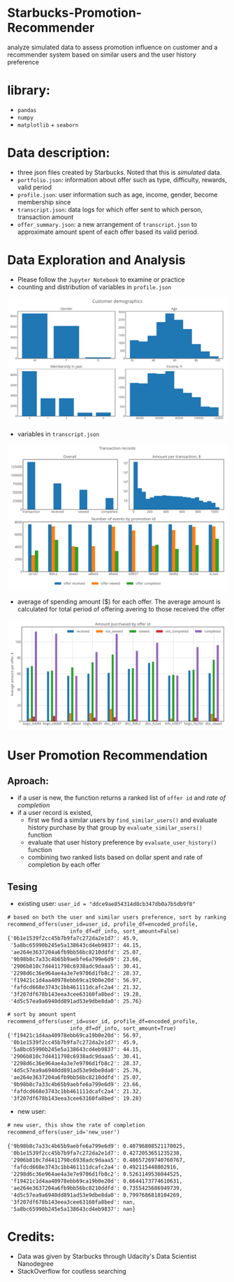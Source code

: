# Starbucks-Promotion-Recommender
analyze simulated data to assess promotion influence on customer and a recommender system based on similar users and the user history preference

# library:
- `pandas`
- `numpy`
- `matplotlib` + `seaborn`

# Data description:
- three json files created by Starbucks. Noted that this is *simulated* data.
- `portfolio.json`: information about offer such as type, difficulty, rewards, valid period
- `profile.json`: user information such as age, income, gender, become membership since
- `transcript.json`: data logs for which offer sent to which person, transaction amount
- `offer_summary.json`: a new arrangement of `transcript.json` to approximate amount spent of each offer based its valid period.

# Data Exploration and Analysis
- Please follow the `Jupyter Notebook` to examine or practice
- counting and distribution of variables in `profile.json`
<p>
  <img src='./img/profile.png'>
</p>

- variables in `transcript.json`
<p>
  <img src='./img/transaction.png'>
</p>

- average of spending amount ($) for each offer. The average amount is calculated for total period of offering avering to those received the offer
<p>
  <img src='./img/count_event.png'>
</p>

# User Promotion Recommendation
## Aproach:
- if a user is new, the function returns a ranked list of `offer id` and *rate of completion*
- if a user record is existed, 
    - first we find a similar users by `find_similar_users()` and evaluate history purchase by that group by `evaluate_similar_users()` function
    - evaluate that user history preference by `evaluate_user_history()` function
    - combining two ranked lists based on dollar spent and rate of completion by each offer

## Tesing
- existing user:
`user_id = "ddce9ae854314d8cb347db0a7b5db9f8"`
```
# based on both the user and similar users preference, sort by ranking
recommend_offers(user_id=user_id, profile_df=encoded_profile, 
                    info_df=df_info, sort_amount=False)
{'0b1e1539f2cc45b7b9fa7c272da2e1d7': 45.9,
 '5a8bc65990b245e5a138643cd4eb9837': 44.15,
 'ae264e3637204a6fb9bb56bc8210ddfd': 25.07,
 '9b98b8c7a33c4b65b9aebfe6a799e6d9': 23.66,
 '2906b810c7d4411798c6938adc9daaa5': 30.41,
 '2298d6c36e964ae4a3e7e9706d1fb8c2': 28.37,
 'f19421c1d4aa40978ebb69ca19b0e20d': 56.97,
 'fafdcd668e3743c1bb461111dcafc2a4': 21.32,
 '3f207df678b143eea3cee63160fa8bed': 19.28,
 '4d5c57ea9a6940dd891ad53e9dbe8da0': 25.76}                
```
```
# sort by amount spent
recommend_offers(user_id=user_id, profile_df=encoded_profile, 
                    info_df=df_info, sort_amount=True)
{'f19421c1d4aa40978ebb69ca19b0e20d': 56.97,
 '0b1e1539f2cc45b7b9fa7c272da2e1d7': 45.9,
 '5a8bc65990b245e5a138643cd4eb9837': 44.15,
 '2906b810c7d4411798c6938adc9daaa5': 30.41,
 '2298d6c36e964ae4a3e7e9706d1fb8c2': 28.37,
 '4d5c57ea9a6940dd891ad53e9dbe8da0': 25.76,
 'ae264e3637204a6fb9bb56bc8210ddfd': 25.07,
 '9b98b8c7a33c4b65b9aebfe6a799e6d9': 23.66,
 'fafdcd668e3743c1bb461111dcafc2a4': 21.32,
 '3f207df678b143eea3cee63160fa8bed': 19.28}
```
- new user:
```
# new user, this show the rate of completion 
recommend_offers(user_id='new_user')

{'9b98b8c7a33c4b65b9aebfe6a799e6d9': 0.40796808521170025,
 '0b1e1539f2cc45b7b9fa7c272da2e1d7': 0.4272053651235238,
 '2906b810c7d4411798c6938adc9daaa5': 0.48657269740760767,
 'fafdcd668e3743c1bb461111dcafc2a4': 0.492115448802916,
 '2298d6c36e964ae4a3e7e9706d1fb8c2': 0.5261149536044525,
 'f19421c1d4aa40978ebb69ca19b0e20d': 0.6644173774610631,
 'ae264e3637204a6fb9bb56bc8210ddfd': 0.7355425686949739,
 '4d5c57ea9a6940dd891ad53e9dbe8da0': 0.7997686818104269,
 '3f207df678b143eea3cee63160fa8bed': nan,
 '5a8bc65990b245e5a138643cd4eb9837': nan}

```

# Credits:
- Data was given by Starbucks through Udacity's Data Scientist Nanodegree
- StackOverflow for coutless searching


